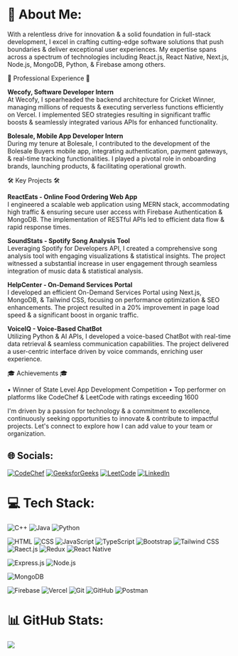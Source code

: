 # 💫 About Me:
With a relentless drive for innovation & a solid foundation in full-stack development, I excel in crafting cutting-edge software solutions that push boundaries & deliver exceptional user experiences. My expertise spans across a spectrum of technologies including React.js, React Native, Next.js, Node.js, MongoDB, Python, & Firebase among others.

💼 Professional Experience 💼

<b>Wecofy, Software Developer Intern</b><br>
At Wecofy, I spearheaded the backend architecture for Cricket Winner, managing millions of requests & executing serverless functions efficiently on Vercel. I implemented SEO strategies resulting in significant traffic boosts & seamlessly integrated various APIs for enhanced functionality.

<b>Bolesale, Mobile App Developer Intern</b><br>
During my tenure at Bolesale, I contributed to the development of the Bolesale Buyers mobile app, integrating authentication, payment gateways, & real-time tracking functionalities. I played a pivotal role in onboarding brands, launching products, & facilitating operational growth.

🛠️ Key Projects 🛠️

<b>ReactEats - Online Food Ordering Web App</b><br>
I engineered a scalable web application using MERN stack, accommodating high traffic & ensuring secure user access with Firebase Authentication & MongoDB. The implementation of RESTful APIs led to efficient data flow & rapid response times.

<b>SoundStats - Spotify Song Analysis Tool</b><br>
Leveraging Spotify for Developers API, I created a comprehensive song analysis tool with engaging visualizations & statistical insights. The project witnessed a substantial increase in user engagement through seamless integration of music data & statistical analysis.

<b>HelpCenter - On-Demand Services Portal</b><br>
I developed an efficient On-Demand Services Portal using Next.js, MongoDB, & Tailwind CSS, focusing on performance optimization & SEO enhancements. The project resulted in a 20% improvement in page load speed & a significant boost in organic traffic.

<b>VoiceIQ - Voice-Based ChatBot</b><br>
Utilizing Python & AI APIs, I developed a voice-based ChatBot with real-time data retrieval & seamless communication capabilities. The project delivered a user-centric interface driven by voice commands, enriching user experience.

🎓 Achievements 🎓

• Winner of State Level App Development Competition
• Top performer on platforms like CodeChef & LeetCode with ratings exceeding 1600

I'm driven by a passion for technology & a commitment to excellence, continuously seeking opportunities to innovate & contribute to impactful projects. Let's connect to explore how I can add value to your team or organization.


## 🌐 Socials:
[![CodeChef](https://img.shields.io/badge/Codechef-%23B92B27.svg?&style=for-the-badge&logo=Codechef&logoColor=white)](https://www.codechef.com/users/navedkhan) [![GeeksforGeeks](https://img.shields.io/badge/GeeksforGeeks-298D46?style=for-the-badge&logo=geeksforgeeks&logoColor=white)](https://auth.geeksforgeeks.org/user/navedkhan19032002) [![LeetCode](https://img.shields.io/badge/-LeetCode-FFA116?style=for-the-badge&logo=LeetCode&logoColor=black)](https://leetcode.com/navedkhan/) [![LinkedIn](https://img.shields.io/badge/LinkedIn-0077B5?style=for-the-badge&logo=linkedin&logoColor=white)](https://www.linkedin.com/in/navedkhan2002/) 

# 💻 Tech Stack:
![C++](https://img.shields.io/badge/C%2B%2B-00599C?style=for-the-badge&logo=c%2B%2B&logoColor=white) ![Java](https://img.shields.io/badge/Java-ED8B00?style=for-the-badge&logo=openjdk&logoColor=white) ![Python](https://img.shields.io/badge/Python-3776AB?style=for-the-badge&logo=python&logoColor=white)

![HTML](https://img.shields.io/badge/HTML5-E34F26?style=for-the-badge&logo=html5&logoColor=white) ![CSS](https://img.shields.io/badge/CSS3-1572B6?style=for-the-badge&logo=css3&logoColor=white) ![JavaScript](https://img.shields.io/badge/JavaScript-323330?style=for-the-badge&logo=javascript&logoColor=F7DF1E) ![TypeScript](https://img.shields.io/badge/TypeScript-007ACC?style=for-the-badge&logo=typescript&logoColor=white) ![Bootstrap](https://img.shields.io/badge/Bootstrap-563D7C?style=for-the-badge&logo=bootstrap&logoColor=white) ![Tailwind CSS](https://img.shields.io/badge/Tailwind_CSS-38B2AC?style=for-the-badge&logo=tailwind-css&logoColor=white) ![Raect.js](https://img.shields.io/badge/React-20232A?style=for-the-badge&logo=react&logoColor=61DAFB) ![Redux](https://img.shields.io/badge/Redux-593D88?style=for-the-badge&logo=redux&logoColor=white) ![React Native](https://img.shields.io/badge/react_native-%2320232a.svg?style=for-the-badge&logo=react&logoColor=%2361DAFB)

![Express.js](https://img.shields.io/badge/Express.js-404D59?style=for-the-badge) ![Node.js](https://img.shields.io/badge/Node.js-43853D?style=for-the-badge&logo=node.js&logoColor=white)

![MongoDB](https://img.shields.io/badge/MongoDB-4EA94B?style=for-the-badge&logo=mongodb&logoColor=white)

![Firebase](https://img.shields.io/badge/Firebase-039BE5?style=for-the-badge&logo=Firebase&logoColor=white) ![Vercel](https://img.shields.io/badge/Vercel-000000?style=for-the-badge&logo=vercel&logoColor=white) ![Git](https://img.shields.io/badge/git-%23F05033.svg?style=for-the-badge&logo=git&logoColor=white) ![GitHub](https://img.shields.io/badge/github-%23121011.svg?style=for-the-badge&logo=github&logoColor=white) ![Postman](https://img.shields.io/badge/Postman-FF6C37?style=for-the-badge&logo=postman&logoColor=white)

# 📊 GitHub Stats:
![](https://github-readme-stats.vercel.app/api/top-langs/?username=navedkhan1903&theme=dark&hide_border=true&include_all_commits=false&count_private=false&layout=compact)
